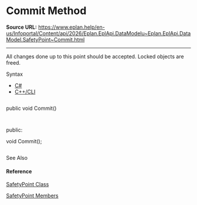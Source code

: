 # Commit Method

**Source URL:** https://www.eplan.help/en-us/Infoportal/Content/api/2026/Eplan.EplApi.DataModelu~Eplan.EplApi.DataModel.SafetyPoint~Commit.html

---

All changes done up to this point should be accepted. Locked objects are freed.

Syntax

- [C#](#i-syntax-CS)
- [C++/CLI](#i-syntax-CPP2005)

```
```
public void Commit()
```
```

```
```
public:
void Commit();
```
```



See Also

#### Reference

[SafetyPoint Class](Eplan.EplApi.DataModelu~Eplan.EplApi.DataModel.SafetyPoint.html)
  
[SafetyPoint Members](Eplan.EplApi.DataModelu~Eplan.EplApi.DataModel.SafetyPoint_members.html)